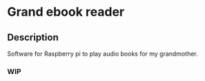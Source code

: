 # Grand ebook reader 


## Description
Software for Raspberry pi to play audio books for my grandmother. 


### WIP
